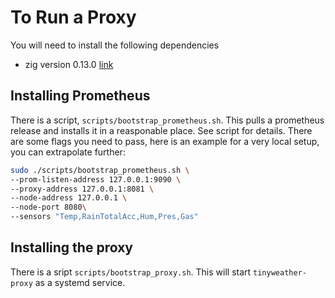 # To Run a Proxy

You will need to install the following dependencies

- zig version 0.13.0 [link](https://ziglang.org/learn/getting-started/)

## Installing Prometheus

There is a script, `scripts/bootstrap_prometheus.sh`. This pulls a prometheus release and installs it in a reasponable place. See script for details. There are some flags you need to pass, here is an example for a very local setup, you can extrapolate further:

```bash
sudo ./scripts/bootstrap_prometheus.sh \
--prom-listen-address 127.0.0.1:9090 \
--proxy-address 127.0.0.1:8081 \
--node-address 127.0.0.1 \
--node-port 8080\
--sensors "Temp,RainTotalAcc,Hum,Pres,Gas"
```

## Installing the proxy

There is a sript `scripts/bootstrap_proxy.sh`. This will start `tinyweather-proxy` as a systemd service. 
